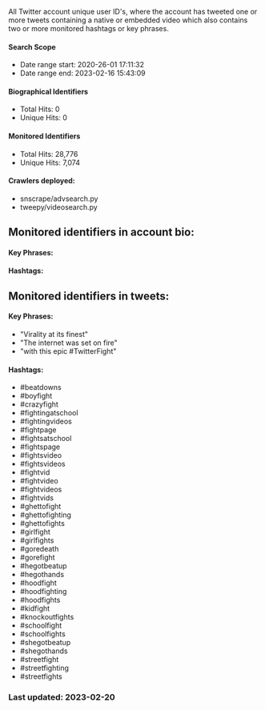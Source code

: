All Twitter account unique user ID's, where the account has tweeted one or more tweets containing a native or embedded 
video which also contains two or more monitored hashtags or key phrases.

#### Search Scope
* Date range start: 2020-26-01 17:11:32
* Date range end: 2023-02-16 15:43:09

#### Biographical Identifiers
* Total Hits: 0
* Unique Hits: 0

#### Monitored Identifiers
* Total Hits: 28,776
* Unique Hits: 7,074

#### Crawlers deployed: 
* snscrape/advsearch.py 
* tweepy/videosearch.py

## Monitored identifiers in account bio:

#### Key Phrases:

#### Hashtags:

## Monitored identifiers in tweets:

#### Key Phrases:
* "Virality at its finest"
* "The internet was set on fire"
* "with this epic #TwitterFight"

#### Hashtags:
* #beatdowns
* #boyfight 
* #crazyfight
* #fightingatschool 
* #fightingvideos
* #fightpage
* #fightsatschool
* #fightspage
* #fightsvideo 
* #fightsvideos
* #fightvid
* #fightvideo
* #fightvideos
* #fightvids
* #ghettofight
* #ghettofighting
* #ghettofights
* #girlfight 
* #girlfights 
* #goredeath
* #gorefight
* #hegotbeatup 
* #hegothands
* #hoodfight
* #hoodfighting
* #hoodfights
* #kidfight
* #knockoutfights
* #schoolfight
* #schoolfights
* #shegotbeatup 
* #shegothands 
* #streetfight
* #streetfighting
* #streetfights

### Last updated: 2023-02-20
